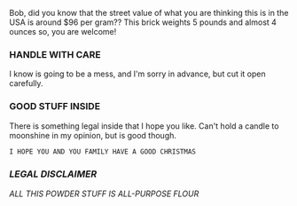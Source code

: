 Bob, did you know that the street value of what you are thinking this is in the USA is around $96 per gram??
This brick weights 5 pounds and almost 4 ounces so, you are welcome!


### HANDLE WITH CARE

I know is going to be a mess, and I'm sorry in advance, but cut it open carefully.

### GOOD STUFF INSIDE

There is something legal inside that I hope you like. Can't hold a candle to moonshine in my opinion, but is good though.

```markdown
I HOPE YOU AND YOU FAMILY HAVE A GOOD CHRISTMAS
```

### *LEGAL DISCLAIMER*

*ALL THIS POWDER STUFF IS ALL-PURPOSE FLOUR*
